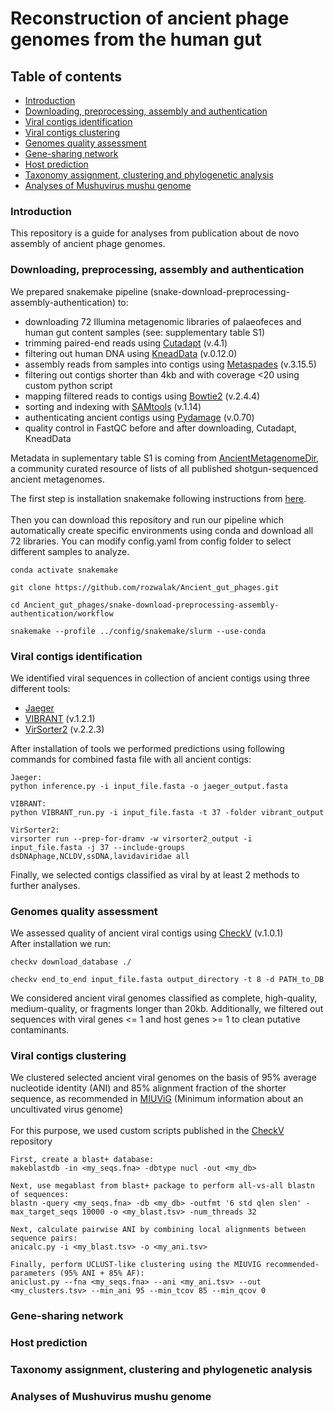 # Reconstruction of ancient phage genomes from the human gut

## Table of contents
- [Introduction](#introduction)
- [Downloading, preprocessing, assembly and authentication](#downloading-preprocessing-assembly-and-authentication)
- [Viral contigs identification](#viral-contigs-identification)
- [Viral contigs clustering](#viral-contigs-clustering)
- [Genomes quality assessment](#genomes-quality-assessment)
- [Gene-sharing network](#gene-sharing-network)
- [Host prediction](#host-prediction)
- [Taxonomy assignment, clustering and phylogenetic analysis](#taxonomy-assignment-clustering-and-phylogenetic-analysis)
- [Analyses of Mushuvirus mushu genome](#analyses-of-mushuvirus-mushu-genome)

### Introduction
This repository is a guide for analyses from publication about de novo assembly of ancient phage genomes.

### Downloading, preprocessing, assembly and authentication
We prepared snakemake pipeline (snake-download-preprocessing-assembly-authentication) to:
- downloading 72 Illumina metagenomic libraries of palaeofeces and human gut content samples (see: supplementary table S1)
- trimming paired-end reads using [Cutadapt](https://github.com/marcelm/cutadapt) (v.4.1)
- filtering out human DNA using [KneadData](https://github.com/biobakery/kneaddata) (v.0.12.0)
- assembly reads from samples into contigs using [Metaspades](https://github.com/ablab/spades) (v.3.15.5)
- filtering out contigs shorter than 4kb and with coverage <20 using custom python script
- mapping filtered reads to contigs using [Bowtie2](https://github.com/BenLangmead/bowtie2) (v.2.4.4)
- sorting and indexing with [SAMtools](https://github.com/samtools/samtools) (v.1.14)
- authenticating ancient contigs using [Pydamage](https://github.com/maxibor/pydamage) (v.0.70)
- quality control in FastQC before and after downloading, Cutadapt, KneadData


Metadata in suplementary table S1 is coming from [AncientMetagenomeDir](https://github.com/SPAAM-community/AncientMetagenomeDir), a community curated resource of lists of all published shotgun-sequenced ancient metagenomes.

The first step is installation snakemake following instructions from [here](https://snakemake.readthedocs.io/en/stable/getting_started/installation.html).<br>  
Then you can download this repository and run our pipeline which automatically create specific environments using conda and download all 72 libraries. 
You can modify config.yaml from config folder to select different samples to analyze. 
<br>  

```
conda activate snakemake

git clone https://github.com/rozwalak/Ancient_gut_phages.git

cd Ancient_gut_phages/snake-download-preprocessing-assembly-authentication/workflow

snakemake --profile ../config/snakemake/slurm --use-conda 
```

### Viral contigs identification
We identified viral sequences in collection of ancient contigs using three different tools:
- [Jaeger](https://github.com/Yasas1994/Jaeger)
- [VIBRANT](https://github.com/AnantharamanLab/VIBRANT) (v.1.2.1)
- [VirSorter2](https://github.com/jiarong/VirSorter2) (v.2.2.3)

After installation of tools we performed predictions using following commands for combined fasta file with all ancient contigs:

```
Jaeger:
python inference.py -i input_file.fasta -o jaeger_output.fasta

VIBRANT:
python VIBRANT_run.py -i input_file.fasta -t 37 -folder vibrant_output

VirSorter2:
virsorter run --prep-for-dramv -w virsorter2_output -i input_file.fasta -j 37 --include-groups dsDNAphage,NCLDV,ssDNA,lavidaviridae all
```
Finally, we selected contigs classified as viral by at least 2 methods to further analyses.
### Genomes quality assessment

We assessed quality of ancient viral contigs using [CheckV](https://bitbucket.org/berkeleylab/checkv/src/master/) (v.1.0.1) <br>
After installation we run:
```
checkv download_database ./

checkv end_to_end input_file.fasta output_directory -t 8 -d PATH_to_DB
```
We considered ancient viral genomes classified as complete, high-quality, medium-quality, or fragments longer than 20kb. Additionally, we filtered out sequences with viral genes <= 1 and host genes >= 1 to clean putative contaminants. 
### Viral contigs clustering
We clustered selected ancient viral genomes on the basis of 95% average nucleotide identity (ANI) and 85% alignment fraction of the shorter sequence, as recommended in [MIUViG](https://www.nature.com/articles/nbt.4306) (Minimum information about an uncultivated virus genome)
<br>
<br>
For this purpose, we used custom scripts published in the [CheckV](https://bitbucket.org/berkeleylab/checkv/src/master/scripts/) repository
<br>
```
First, create a blast+ database:
makeblastdb -in <my_seqs.fna> -dbtype nucl -out <my_db>

Next, use megablast from blast+ package to perform all-vs-all blastn of sequences:
blastn -query <my_seqs.fna> -db <my_db> -outfmt '6 std qlen slen' -max_target_seqs 10000 -o <my_blast.tsv> -num_threads 32

Next, calculate pairwise ANI by combining local alignments between sequence pairs:
anicalc.py -i <my_blast.tsv> -o <my_ani.tsv>

Finally, perform UCLUST-like clustering using the MIUVIG recommended-parameters (95% ANI + 85% AF):
aniclust.py --fna <my_seqs.fna> --ani <my_ani.tsv> --out <my_clusters.tsv> --min_ani 95 --min_tcov 85 --min_qcov 0
```

### Gene-sharing network

### Host prediction

### Taxonomy assignment, clustering and phylogenetic analysis

### Analyses of Mushuvirus mushu genome

